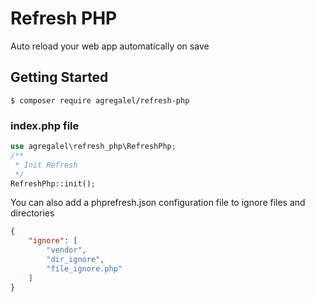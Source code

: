 Refresh PHP
=================

Auto reload your web app automatically on save

Getting Started
---------------

```
$ composer require agregalel/refresh-php
```

### index.php file

```php
use agregalel\refresh_php\RefreshPhp;
/**
 * Init Refresh
 */
RefreshPhp::init();
```

You can also add a phprefresh.json configuration file to ignore files and directories

```json
{
    "ignore": [
        "vendor",
        "dir_ignore",
        "file_ignore.php"
    ]
}
```